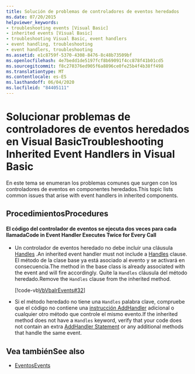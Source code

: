 ```yaml
---
title: Solución de problemas de controladores de eventos heredados
ms.date: 07/20/2015
helpviewer_keywords:
- troubleshooting events [Visual Basic]
- inherited events [Visual Basic]
- troubleshooting Visual Basic, event handlers
- event handling, troubleshooting
- event handlers, troubleshooting
ms.assetid: e1c8759f-5370-4308-8476-8c48b73509bf
ms.openlocfilehash: 4e7bedd1de5197fcf8b69091f4cc878f41b01cd5
ms.sourcegitcommit: f8c270376ed905f6a8896ce0fe25b4f4b38ff498
ms.translationtype: MT
ms.contentlocale: es-ES
ms.lasthandoff: 06/04/2020
ms.locfileid: "84405111"
---
```

# <a name="troubleshooting-inherited-event-handlers-in-visual-basic"></a><span data-ttu-id="2d52c-102">Solucionar problemas de controladores de eventos heredados en Visual Basic</span><span class="sxs-lookup"><span data-stu-id="2d52c-102">Troubleshooting Inherited Event Handlers in Visual Basic</span></span>
<span data-ttu-id="2d52c-103">En este tema se enumeran los problemas comunes que surgen con los controladores de eventos en componentes heredados.</span><span class="sxs-lookup"><span data-stu-id="2d52c-103">This topic lists common issues that arise with event handlers in inherited components.</span></span>  
  
## <a name="procedures"></a><span data-ttu-id="2d52c-104">Procedimientos</span><span class="sxs-lookup"><span data-stu-id="2d52c-104">Procedures</span></span>  
  
#### <a name="code-in-event-handler-executes-twice-for-every-call"></a><span data-ttu-id="2d52c-105">El código del controlador de eventos se ejecuta dos veces para cada llamada</span><span class="sxs-lookup"><span data-stu-id="2d52c-105">Code in Event Handler Executes Twice for Every Call</span></span>  
  
- <span data-ttu-id="2d52c-106">Un controlador de eventos heredado no debe incluir una cláusula [Handles](../../../language-reference/statements/handles-clause.md) .</span><span class="sxs-lookup"><span data-stu-id="2d52c-106">An inherited event handler must not include a [Handles](../../../language-reference/statements/handles-clause.md) clause.</span></span> <span data-ttu-id="2d52c-107">El método de la clase base ya está asociado al evento y se activará en consecuencia.</span><span class="sxs-lookup"><span data-stu-id="2d52c-107">The method in the base class is already associated with the event and will fire accordingly.</span></span> <span data-ttu-id="2d52c-108">Quite la `Handles` cláusula del método heredado.</span><span class="sxs-lookup"><span data-stu-id="2d52c-108">Remove the `Handles` clause from the inherited method.</span></span>  
  
     [!code-vb[VbVbalrEvents#32](~/samples/snippets/visualbasic/VS_Snippets_VBCSharp/VbVbalrEvents/VB/Class1.vb#32)]  
  
- <span data-ttu-id="2d52c-109">Si el método heredado no tiene una `Handles` palabra clave, compruebe que el código no contiene una [instrucción AddHandler](../../../language-reference/statements/addhandler-statement.md) adicional o cualquier otro método que controle el mismo evento.</span><span class="sxs-lookup"><span data-stu-id="2d52c-109">If the inherited method does not have a `Handles` keyword, verify that your code does not contain an extra [AddHandler Statement](../../../language-reference/statements/addhandler-statement.md) or any additional methods that handle the same event.</span></span>  
  
## <a name="see-also"></a><span data-ttu-id="2d52c-110">Vea también</span><span class="sxs-lookup"><span data-stu-id="2d52c-110">See also</span></span>

- [<span data-ttu-id="2d52c-111">Eventos</span><span class="sxs-lookup"><span data-stu-id="2d52c-111">Events</span></span>](index.md)

